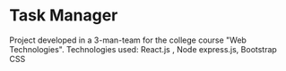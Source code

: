 # Task Manager
 Project developed in a 3-man-team for the college course "Web Technologies". Technologies used: React.js , Node express.js, Bootstrap CSS 

